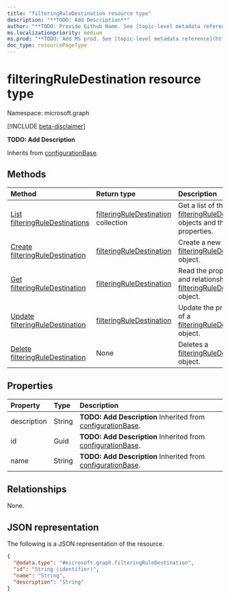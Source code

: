 ```yaml
---
title: "filteringRuleDestination resource type"
description: "**TODO: Add Description**"
author: "**TODO: Provide Github Name. See [topic-level metadata reference](https://msgo.azurewebsites.net/add/document/guidelines/metadata.html#topic-level-metadata)**"
ms.localizationpriority: medium
ms.prod: "**TODO: Add MS prod. See [topic-level metadata reference](https://msgo.azurewebsites.net/add/document/guidelines/metadata.html#topic-level-metadata)**"
doc_type: resourcePageType
---
```


# filteringRuleDestination resource type

Namespace: microsoft.graph

[!INCLUDE [beta-disclaimer](../../includes/beta-disclaimer.md)]

**TODO: Add Description**


Inherits from [configurationBase](../resources/configurationbase.md).

## Methods
|Method|Return type|Description|
|:---|:---|:---|
|[List filteringRuleDestinations](../api/filteringruledestination-list.md)|[filteringRuleDestination](../resources/filteringruledestination.md) collection|Get a list of the [filteringRuleDestination](../resources/filteringruledestination.md) objects and their properties.|
|[Create filteringRuleDestination](../api/filteringpolicyrule-post-destination.md)|[filteringRuleDestination](../resources/filteringruledestination.md)|Create a new [filteringRuleDestination](../resources/filteringruledestination.md) object.|
|[Get filteringRuleDestination](../api/filteringruledestination-get.md)|[filteringRuleDestination](../resources/filteringruledestination.md)|Read the properties and relationships of a [filteringRuleDestination](../resources/filteringruledestination.md) object.|
|[Update filteringRuleDestination](../api/filteringruledestination-update.md)|[filteringRuleDestination](../resources/filteringruledestination.md)|Update the properties of a [filteringRuleDestination](../resources/filteringruledestination.md) object.|
|[Delete filteringRuleDestination](../api/filteringruledestination-delete.md)|None|Deletes a [filteringRuleDestination](../resources/filteringruledestination.md) object.|

## Properties
|Property|Type|Description|
|:---|:---|:---|
|description|String|**TODO: Add Description** Inherited from [configurationBase](../resources/configurationbase.md).|
|id|Guid|**TODO: Add Description** Inherited from [configurationBase](../resources/configurationbase.md).|
|name|String|**TODO: Add Description** Inherited from [configurationBase](../resources/configurationbase.md).|

## Relationships
None.

## JSON representation
The following is a JSON representation of the resource.
<!-- {
  "blockType": "resource",
  "keyProperty": "id",
  "@odata.type": "microsoft.graph.filteringRuleDestination",
  "baseType": "microsoft.graph.configurationBase",
  "openType": false
}
-->
``` json
{
  "@odata.type": "#microsoft.graph.filteringRuleDestination",
  "id": "String (identifier)",
  "name": "String",
  "description": "String"
}
```

